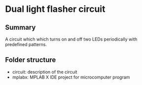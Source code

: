 # Dual light flasher circuit

## Summary

A circuit which which turns on and off two LEDs periodically with predefined patterns.

## Folder structure

- circuit: description of the circuit
- mplabx: MPLAB X IDE project for microcomputer program
